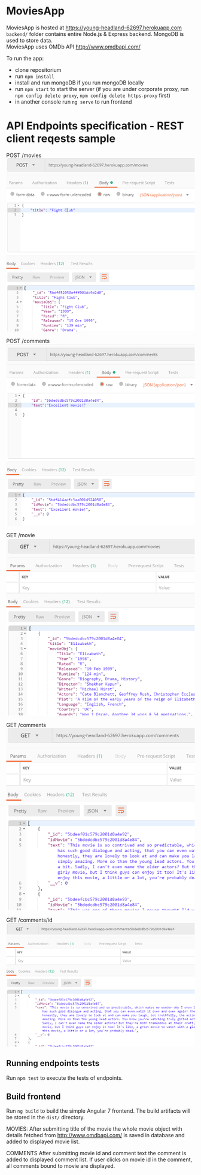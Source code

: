 # MoviesApp

MoviesApp is hosted at https://young-headland-62697.herokuapp.com <br />
`backend/` folder contains entire Node.js & Express backend. MongoDB is used to store data. <br />
 MoviesApp uses OMDb API http://www.omdbapi.com/ 

To run the app:
- clone repositorium
- run `npm install`
- install and run mongoDB if you run mongoDB locally
- run `npm start` to start the server (if you are under corporate proxy, run `npm config delete proxy`, `npm config delete https-proxy` first)
- in another console run `ng serve` to run frontend

# API Endpoints specification - REST client reqests sample

POST /movies<br />
![alt text](https://github.com/gagla/moviesApp/blob/master/readme_img/movie_post.png)

POST /comments<br />
![alt text](https://github.com/gagla/moviesApp/blob/master/readme_img/comment_post.png)

GET /movie<br />
![alt text](https://github.com/gagla/moviesApp/blob/master/readme_img/movies_get.png)

GET /comments<br />
![alt text](https://github.com/gagla/moviesApp/blob/master/readme_img/comments_get.png)

GET /comments/id<br />
![alt text](https://github.com/gagla/moviesApp/blob/master/readme_img/comments_id_get.png)

## Running endpoints tests

Run `npm test` to execute the tests of endpoints.

## Build frontend

Run `ng build` to build the simple Angular 7 frontend. The build artifacts will be stored in the `dist/` directory. 

MOVIES:
After submitting title of the movie the whole movie object with details fetched from http://www.omdbapi.com/
is saved in database and added to displayed movie list.

COMMENTS
After submitting movie id and comment text the comment is added to displayed comment list.
If user clicks on movie id in the comment, all comments bound to movie are displayed.
